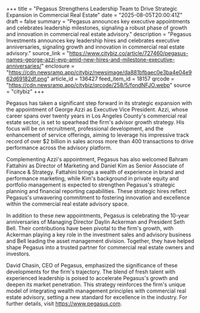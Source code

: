 +++
title = "Pegasus Strengthens Leadership Team to Drive Strategic Expansion in Commercial Real Estate"
date = "2025-08-05T20:00:41Z"
draft = false
summary = "Pegasus announces key executive appointments and celebrates leadership milestones, signaling a robust phase of growth and innovation in commercial real estate advisory."
description = "Pegasus Investments announces key leadership hires and celebrates executive anniversaries, signaling growth and innovation in commercial real estate advisory."
source_link = "https://www.citybiz.co/article/727460/pegasus-names-george-azzi-evp-amid-new-hires-and-milestone-executive-anniversaries/"
enclosure = "https://cdn.newsramp.app/citybiz/newsimage/da881bfbaec0e3ba4e04e962d69182df.png"
article_id = 136427
feed_item_id = 18157
qrcode = "https://cdn.newsramp.app/citybiz/qrcode/258/5/fondNFJO.webp"
source = "citybiz"
+++

<p>Pegasus has taken a significant step forward in its strategic expansion with the appointment of George Azzi as Executive Vice President. Azzi, whose career spans over twenty years in Los Angeles County's commercial real estate sector, is set to spearhead the firm's advisor growth strategy. His focus will be on recruitment, professional development, and the enhancement of service offerings, aiming to leverage his impressive track record of over $2 billion in sales across more than 400 transactions to drive performance across the advisory platform.</p><p>Complementing Azzi's appointment, Pegasus has also welcomed Bahram Fattahini as Director of Marketing and Daniel Kim as Senior Associate of Finance & Strategy. Fattahini brings a wealth of experience in brand and performance marketing, while Kim's background in private equity and portfolio management is expected to strengthen Pegasus's strategic planning and financial reporting capabilities. These strategic hires reflect Pegasus's unwavering commitment to fostering innovation and excellence within the commercial real estate advisory space.</p><p>In addition to these new appointments, Pegasus is celebrating the 10-year anniversaries of Managing Director Daylin Ackerman and President Seth Bell. Their contributions have been pivotal to the firm's growth, with Ackerman playing a key role in the investment sales and advisory business and Bell leading the asset management division. Together, they have helped shape Pegasus into a trusted partner for commercial real estate owners and investors.</p><p>David Chasin, CEO of Pegasus, emphasized the significance of these developments for the firm's trajectory. The blend of fresh talent with experienced leadership is poised to accelerate Pegasus's growth and deepen its market penetration. This strategy reinforces the firm's unique model of integrating wealth management principles with commercial real estate advisory, setting a new standard for excellence in the industry. For further details, visit <a href='https://www.pegasus.com' rel='nofollow' target='_blank'>https://www.pegasus.com</a>.</p>